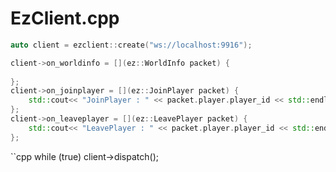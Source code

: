 EzClient.cpp
====


```cpp
auto client = ezclient::create("ws://localhost:9916");

client->on_worldinfo = [](ez::WorldInfo packet) {
	
};
client->on_joinplayer = [](ez::JoinPlayer packet) {
	std::cout<< "JoinPlayer : " << packet.player.player_id << std::endl;
};
client->on_leaveplayer = [](ez::LeavePlayer packet) {
	std::cout<< "LeavePlayer : " << packet.player.player_id << std::endl;
};
```

``cpp
while (true)
  client->dispatch();
```
